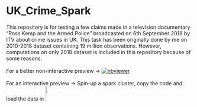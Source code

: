 # UK_Crime_Spark
This repository is for testing a few claims made in a television documentary “Ross Kemp and the Armed Police” broadcasted on 6th September 2018 by ITV about crime issues in UK. This task has been originally done by me on 2010-2018 dataset containing 19 million observations. However, computations on only 2018 dataset is included in this repository because of some reasons.<br/>
<br>For a better non-interactive preview &#8594; [![nbviewer](https://user-images.githubusercontent.com/2791223/29387450-e5654c72-8294-11e7-95e4-090419520edb.png)](https://nbviewer.jupyter.org/github/manoharkaranth/Hypothesis_Testing_Spark/blob/main/UK_Crime.ipynb)</br>
<br>For an interactive preview &#8594; Spin-up a spark cluster, copy the code and load the data in  [<img src="https://go.granicus.com/rs/231-DWB-776/images/databricks.png" width="10%">](https://databricks.com/)</br>
